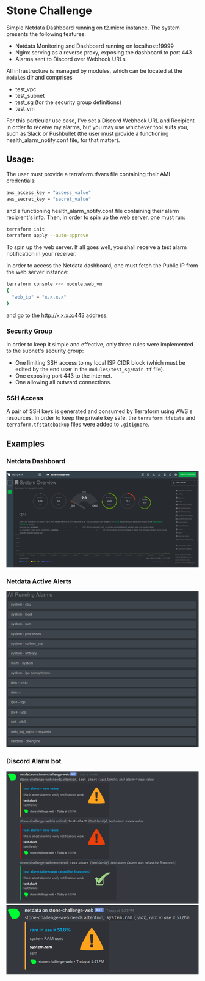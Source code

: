 # Stone Challenge


Simple Netdata Dashboard running on t2.micro instance. The system presents the following features:
- Netdata Monitoring and Dashboard running on localhost:19999
- Nginx serving as a reverse proxy, exposing the dashboard to port 443
- Alarms sent to Discord over Webhook URLs

All infrastructure is managed by modules, which can be located at the ```modules``` dir and comprises
- test_vpc
- test_subnet
- test_sg (for the security group definitions)
- test_vm

For this particular use case, I've set a Discord Webhook URL and Recipient in order to receive my alarms, but you may use whichever tool suits you, such as Slack or Pushbullet (the user must provide a functioning health_alarm_notify.conf file, for that matter).

## Usage:

The user must provide a terraform.tfvars file containing their AMI credentials:

```bash
aws_access_key = "access_value"
aws_secret_key = "secret_value"
```

and a functioning health_alarm_notify.conf file containing their alarm recipient's info. Then, in order to spin up the web server, one must run:

```bash
terraform init
terraform apply --auto-approve
```

To spin up the web server. If all goes well, you shall receive a test alarm notification in your receiver.

In order to access the Netdata dashboard, one must fetch the Public IP from the web server instance:

```bash
terraform console <<< module.web_vm
{
  "web_ip" = "x.x.x.x"
}
```

and go to the http://x.x.x.x:443 address.

### Security Group

In order to keep it simple and effective, only three rules were implemented to the subnet's security group:

- One limiting SSH access to my local ISP CIDR block (which must be edited by the end user in the ```modules/test_sg/main.tf``` file).
- One exposing port 443 to the internet.
- One allowing all outward connections.

### SSH Access

A pair of SSH keys is generated and consumed by Terraform using AWS's resources. In order to keep the private key safe, the ```terraform.tfstate``` and ```terraform.tfstatebackup``` files were added to ```.gitignore```.

## Examples

### Netdata Dashboard
![Netdata Dashboard](./images/dashboard.png)
### Netdata Active Alerts
![Netdata Active Alerts](./images/list.png)
### Discord Alarm bot
![Netdata Dashboard](./images/test.png)
![Netdata Dashboard](./images/ram.png)
